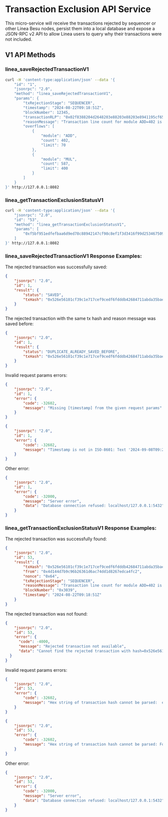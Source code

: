 # Transaction Exclusion API Service
This micro-service will receive the transactions rejected by sequencer or other Linea Besu nodes,
persist them into a local database and expose a JSON-RPC v2 API to allow Linea users to query
why their transactions were not included.

## V1 API Methods
### linea_saveRejectedTransactionV1
```bash
curl -H 'content-type:application/json' --data '{
    "id": "1",
    "jsonrpc": "2.0",
    "method": "linea_saveRejectedTransactionV1",
    "params": {
        "txRejectionStage": "SEQUENCER",
        "timestamp": "2024-08-22T09:18:51Z",
        "blockNumber": 12345,
        "transactionRLP": "0x02f8388204d2648203e88203e88203e8941195cf65f83b3a5768f3c496d3a05ad6412c64b38203e88c666d93e9cc5f73748162cea9c0017b8201c8",
        "reasonMessage": "Transaction line count for module ADD=402 is above the limit 70",
        "overflows": [
            {
                "module": "ADD",
                "count": 402,
                "limit": 70
            },
            {
                "module": "MUL",
                "count": 587,
                "limit": 400
            }
        ]
    }
}' http://127.0.0.1:8082
```


### linea_getTransactionExclusionStatusV1
```bash
curl -H 'content-type:application/json' --data '{
    "jsonrpc": "2.0",
    "id": "53",
    "method": "linea_getTransactionExclusionStatusV1",
    "params": [
        "0xf5bf951edfefbaa6d9ed78c88942147cf98c8ef1f3d3416f99d2534675096569"
    ]
}' http://127.0.0.1:8082
```


### linea_saveRejectedTransactionV1 Response Examples:
The rejected transaction was successfully saved:
```json
{
    "jsonrpc": "2.0",
    "id": 1,
    "result": {
        "status": "SAVED",
        "txHash": "0x526e56101cf39c1e717cef9cedf6fdddb42684711abda35bae51136dbb350ad7"
    }
}
```
The rejected transaction with the same tx hash and reason message was saved before:
```json
{
    "jsonrpc": "2.0",
    "id": 1,
    "result": {
        "status": "DUPLICATE_ALREADY_SAVED_BEFORE",
        "txHash": "0x526e56101cf39c1e717cef9cedf6fdddb42684711abda35bae51136dbb350ad7"
    }
}
```
Invalid request params errors:
```json
{
    "jsonrpc": "2.0",
    "id": 1,
    "error": {
        "code": -32602,
        "message": "Missing [timestamp] from the given request params"
    }
}
```
```json
{
    "jsonrpc": "2.0",
    "id": 1,
    "error": {
        "code": -32602,
        "message": "Timestamp is not in ISO-8601: Text '2024-09-08T09:23:56Zdd' could not be parsed, unparsed text found at index 20"
    }
}
```
Other error:
```json
{
    "jsonrpc": "2.0",
    "id": 1,
    "error": {
        "code": -32000,
        "message": "Server error",
        "data": "Database connection refused: localhost/127.0.0.1:5432"
    }
}
```

### linea_getTransactionExclusionStatusV1 Response Examples:
The rejected transaction was successfully found:
```json
{
    "jsonrpc": "2.0",
    "id": 53,
    "result": {
        "txHash": "0x526e56101cf39c1e717cef9cedf6fdddb42684711abda35bae51136dbb350ad7",
        "from": "0x4d144d7b9c96b26361d6ac74dd1d8267edca4fc2",
        "nonce": "0x64",
        "txRejectionStage": "SEQUENCER",
        "reasonMessage": "Transaction line count for module ADD=402 is above the limit 70",
        "blockNumber": "0x3039",
        "timestamp": "2024-08-22T09:18:51Z"
    }
}
```
The rejected transaction was not found:
```json
{
    "jsonrpc": "2.0",
    "id": 53,
    "error": {
      "code": -4000,
      "message": "Rejected transaction not available",
      "data": "Cannot find the rejected transaction with hash=0x526e56101cf39c1e717cef9cedf6fdddb42684711abda35bae51136dbb350ad8"
  }
}
```
Invalid request params errors:
```json
{
    "jsonrpc": "2.0",
    "id": 53,
    "error": {
        "code": -32602,
        "message": "Hex string of transaction hash cannot be parsed:  expected to have 32 bytes, but got 33"
    }
}
```
```json
{
    "jsonrpc": "2.0",
    "id": 53,
    "error": {
        "code": -32602,
        "message": "Hex string of transaction hash cannot be parsed: For input string: \"tt\" under radix 16"
    }
}
```
Other error:
```json
{
    "jsonrpc": "2.0",
    "id": 53,
    "error": {
        "code": -32000,
        "message": "Server error",
        "data": "Database connection refused: localhost/127.0.0.1:5432"
    }
}
```
